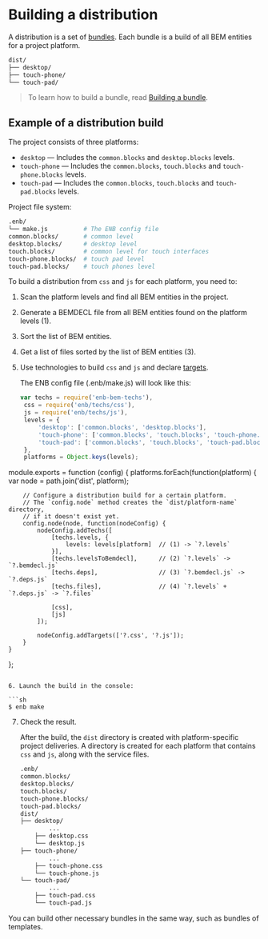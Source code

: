# Building a distribution

A distribution is a set of [bundles](https://github.com/enb/enb/blob/master/docs/terms/terms.en.md). Each bundle is a build of all BEM entities for a project platform.

```sh
dist/
├── desktop/
├── touch-phone/
└── touch-pad/
```

> To learn how to build a bundle, read [Building a bundle](../build-bundle/build-bundle.en.md).

## Example of a distribution build

The project consists of three platforms:

* `desktop` — Includes the `common.blocks` and `desktop.blocks` levels.
* `touch-phone` — Includes the `common.blocks`, `touch.blocks` and `touch-phone.blocks` levels.
* `touch-pad` — Includes the `common.blocks`, `touch.blocks` and `touch-pad.blocks` levels.

Project file system:

```sh
.enb/
└── make.js          # The ENB config file
common.blocks/       # common level
desktop.blocks/      # desktop level
touch.blocks/        # common level for touch interfaces
touch-phone.blocks/  # touch pad level
touch-pad.blocks/    # touch phones level
```

To build a distribution from `css` and `js` for each platform, you need to:

1. Scan the platform levels and find all BEM entities in the project.

2. Generate a BEMDECL file from all BEM entities found on the platform levels (1).

3. Sort the list of BEM entities.

4. Get a list of files sorted by the list of BEM entities (3).

5. Use technologies to build `css` and `js` and declare [targets](https://github.com/enb/enb/blob/master/docs/terms.en.md).

   The ENB config file (.enb/make.js) will look like this:

   ```js
   var techs = require('enb-bem-techs'),
    css = require('enb/techs/css'),
    js = require('enb/techs/js'),
    levels = {
        'desktop': ['common.blocks', 'desktop.blocks'],
        'touch-phone': ['common.blocks', 'touch.blocks', 'touch-phone.blocks'],
        'touch-pad': ['common.blocks', 'touch.blocks', 'touch-pad.blocks']
    },
    platforms = Object.keys(levels);

module.exports = function (config) {
    platforms.forEach(function(platform) {
        var node = path.join('dist', platform);

        // Configure a distribution build for a certain platform.
        // The `config.node` method creates the `dist/platform-name` directory,
        // if it doesn't exist yet.
        config.node(node, function(nodeConfig) {
            nodeConfig.addTechs([
                [techs.levels, {
                    levels: levels[platform]  // (1) -> `?.levels`
                }],
                [techs.levelsToBemdecl],      // (2) `?.levels` -> `?.bemdecl.js`
                [techs.deps],                 // (3) `?.bemdecl.js` -> `?.deps.js`
                [techs.files],                // (4) `?.levels` + `?.deps.js` -> `?.files`

                [css],
                [js]
            ]);

            nodeConfig.addTargets(['?.css', '?.js']);
        }
    }
};
   ```

6. Launch the build in the console:

   ```sh
   $ enb make
   ```

7. Check the result.

   After the build, the `dist` directory is created with platform-specific project deliveries.
A directory is created for each platform that contains `css` and `js`, along with the service files.

    ```sh
    .enb/
    common.blocks/
    desktop.blocks/
    touch.blocks/
    touch-phone.blocks/
    touch-pad.blocks/
    dist/
    ├── desktop/
            ...
        ├── desktop.css
        └── desktop.js
    ├── touch-phone/
            ...
        ├── touch-phone.css
        └── touch-phone.js
    └── touch-pad/
            ...
        ├── touch-pad.css
        └── touch-pad.js
    ```

You can build other necessary bundles in the same way, such as bundles of templates.

